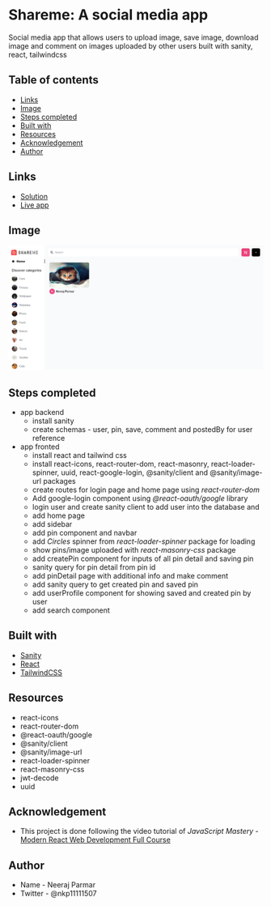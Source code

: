 # Shareme: A social media app

Social media app that allows users to upload image, save image, download image and comment on images uploaded by other users built with sanity, react, tailwindcss

## Table of contents

- [Links](#links)
- [Image](#image)
- [Steps completed](#steps-completed)
- [Built with](#built-with)
- [Resources](#resources)
- [Acknowledgement](#acknowledgement)
- [Author](#author)

## Links

- [Solution](https://github.com/nkp1111/shareme)
- [Live app](https://nkp1111-social-media-shareme.netlify.app/)

## Image

![image](./app_frontend/src/assets/Screenshot%202023-03-25%20183519.png)

## Steps completed

- app backend
  - install sanity
  - create schemas - user, pin, save, comment and postedBy for user reference
- app fronted
  - install react and tailwind css
  - install react-icons, react-router-dom, react-masonry, react-loader-spinner, uuid, react-google-login, @sanity/client and @sanity/image-url packages
  - create routes for login page and home page using *react-router-dom*
  - Add google-login component using *@react-oauth/google* library
  - login user and create sanity client to add user into the database and
  - add home page
  - add sidebar
  - add pin component and navbar
  - add *Circles* spinner from *react-loader-spinner* package for loading
  - show pins/image uploaded with *react-masonry-css* package
  - add createPin component for inputs of all pin detail and saving pin
  - sanity query for pin detail from pin id
  - add pinDetail page with additional info and make comment
  - add sanity query to get created pin and saved pin
  - add userProfile component for showing saved and created pin by user
  - add search component

## Built with

- [Sanity](https://www.sanity.io/)
- [React](https://react.dev/)
- [TailwindCSS](https://tailwindcss.com/)

## Resources

- react-icons
- react-router-dom
- @react-oauth/google
- @sanity/client
- @sanity/image-url
- react-loader-spinner
- react-masonry-css
- jwt-decode
- uuid

## Acknowledgement

- This project is done following the video tutorial of
*JavaScript Mastery* - [Modern React Web Development Full Course](https://www.youtube.com/watch?v=XxXyfkrP298)

## Author

- Name - Neeraj Parmar
- Twitter - @nkp11111507
